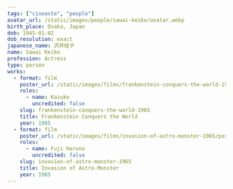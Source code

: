 ```yaml
---
tags: ["cineaste", "people"]
avatar_url: /static/images/people/sawai-keiko/avatar.webp
birth_place: Osaka, Japan
dob: 1945-01-02
dob_resolution: exact
japanese_name: 沢井桂子
name: Sawai Keiko
profession: Actress
type: person
works:
  - format: film
    poster_url: /static/images/films/frankenstein-conquers-the-world-1965/posters/poster.webp
    roles:
      - name: Kazuko
        uncredited: false
    slug: frankenstein-conquers-the-world-1965
    title: Frankenstein Conquers the World
    year: 1965
  - format: film
    poster_url: /static/images/films/invasion-of-astro-monster-1965/posters/poster.webp
    roles:
      - name: Fuji Haruno
        uncredited: false
    slug: invasion-of-astro-monster-1965
    title: Invasion of Astro-Monster
    year: 1965
---
```

